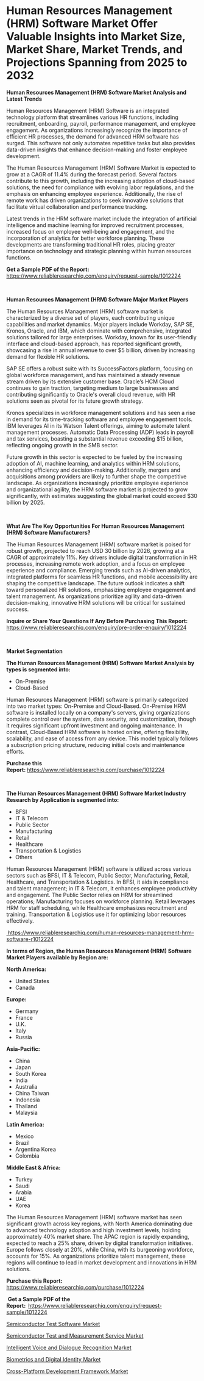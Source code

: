 <p><h1>Human Resources Management (HRM) Software Market Offer Valuable Insights into Market Size, Market Share, Market Trends, and Projections Spanning from 2025 to 2032</h1></p><p><strong>Human Resources Management (HRM) Software Market Analysis and Latest Trends</strong></p>
<p><p>Human Resources Management (HRM) Software is an integrated technology platform that streamlines various HR functions, including recruitment, onboarding, payroll, performance management, and employee engagement. As organizations increasingly recognize the importance of efficient HR processes, the demand for advanced HRM software has surged. This software not only automates repetitive tasks but also provides data-driven insights that enhance decision-making and foster employee development.</p><p>The Human Resources Management (HRM) Software Market is expected to grow at a CAGR of 11.4% during the forecast period. Several factors contribute to this growth, including the increasing adoption of cloud-based solutions, the need for compliance with evolving labor regulations, and the emphasis on enhancing employee experience. Additionally, the rise of remote work has driven organizations to seek innovative solutions that facilitate virtual collaboration and performance tracking.</p><p>Latest trends in the HRM software market include the integration of artificial intelligence and machine learning for improved recruitment processes, increased focus on employee well-being and engagement, and the incorporation of analytics for better workforce planning. These developments are transforming traditional HR roles, placing greater importance on technology and strategic planning within human resources functions.</p></p>
<p><strong>Get a Sample PDF of the Report:&nbsp;</strong> <a href="https://www.reliableresearchiq.com/enquiry/request-sample/1012224?utm_campaign=1900&utm_medium=2&utm_source=Github&utm_content=ia&utm_term=11032025&utm_id=human-resources-management-hrm-software">https://www.reliableresearchiq.com/enquiry/request-sample/1012224</a></p>
<p>&nbsp;</p>
<p><strong>Human Resources Management (HRM) Software Major Market Players</strong></p>
<p><p>The Human Resources Management (HRM) software market is characterized by a diverse set of players, each contributing unique capabilities and market dynamics. Major players include Workday, SAP SE, Kronos, Oracle, and IBM, which dominate with comprehensive, integrated solutions tailored for large enterprises. Workday, known for its user-friendly interface and cloud-based approach, has reported significant growth, showcasing a rise in annual revenue to over $5 billion, driven by increasing demand for flexible HR solutions.</p><p>SAP SE offers a robust suite with its SuccessFactors platform, focusing on global workforce management, and has maintained a steady revenue stream driven by its extensive customer base. Oracle’s HCM Cloud continues to gain traction, targeting medium to large businesses and contributing significantly to Oracle's overall cloud revenue, with HR solutions seen as pivotal for its future growth strategy.</p><p>Kronos specializes in workforce management solutions and has seen a rise in demand for its time-tracking software and employee engagement tools. IBM leverages AI in its Watson Talent offerings, aiming to automate talent management processes. Automatic Data Processing (ADP) leads in payroll and tax services, boasting a substantial revenue exceeding $15 billion, reflecting ongoing growth in the SMB sector.</p><p>Future growth in this sector is expected to be fueled by the increasing adoption of AI, machine learning, and analytics within HRM solutions, enhancing efficiency and decision-making. Additionally, mergers and acquisitions among providers are likely to further shape the competitive landscape. As organizations increasingly prioritize employee experience and organizational agility, the HRM software market is projected to grow significantly, with estimates suggesting the global market could exceed $30 billion by 2025.</p></p>
<p>&nbsp;</p>
<p><strong>What Are The Key Opportunities For Human Resources Management (HRM) Software Manufacturers?</strong></p>
<p><p>The Human Resources Management (HRM) software market is poised for robust growth, projected to reach USD 30 billion by 2026, growing at a CAGR of approximately 11%. Key drivers include digital transformation in HR processes, increasing remote work adoption, and a focus on employee experience and compliance. Emerging trends such as AI-driven analytics, integrated platforms for seamless HR functions, and mobile accessibility are shaping the competitive landscape. The future outlook indicates a shift toward personalized HR solutions, emphasizing employee engagement and talent management. As organizations prioritize agility and data-driven decision-making, innovative HRM solutions will be critical for sustained success.</p></p>
<p><strong>Inquire or Share Your Questions If Any Before Purchasing This Report:</strong> <a href="https://www.reliableresearchiq.com/enquiry/pre-order-enquiry/1012224?utm_campaign=1900&utm_medium=2&utm_source=Github&utm_content=ia&utm_term=11032025&utm_id=human-resources-management-hrm-software">https://www.reliableresearchiq.com/enquiry/pre-order-enquiry/1012224</a></p>
<p>&nbsp;</p>
<p><strong>Market Segmentation</strong></p>
<p><strong>The Human Resources Management (HRM) Software Market Analysis by types is segmented into:</strong></p>
<p><ul><li>On-Premise</li><li>Cloud-Based</li></ul></p>
<p><p>Human Resources Management (HRM) software is primarily categorized into two market types: On-Premise and Cloud-Based. On-Premise HRM software is installed locally on a company's servers, giving organizations complete control over the system, data security, and customization, though it requires significant upfront investment and ongoing maintenance. In contrast, Cloud-Based HRM software is hosted online, offering flexibility, scalability, and ease of access from any device. This model typically follows a subscription pricing structure, reducing initial costs and maintenance efforts.</p></p>
<p><strong>Purchase this Report:&nbsp;</strong><a href="https://www.reliableresearchiq.com/purchase/1012224?utm_campaign=1900&utm_medium=2&utm_source=Github&utm_content=ia&utm_term=11032025&utm_id=human-resources-management-hrm-software">https://www.reliableresearchiq.com/purchase/1012224</a></p>
<p>&nbsp;</p>
<p><strong>The Human Resources Management (HRM) Software Market Industry Research by Application is segmented into:</strong></p>
<p><ul><li>BFSI</li><li>IT & Telecom</li><li>Public Sector</li><li>Manufacturing</li><li>Retail</li><li>Healthcare</li><li>Transportation & Logistics</li><li>Others</li></ul></p>
<p><p>Human Resources Management (HRM) software is utilized across various sectors such as BFSI, IT & Telecom, Public Sector, Manufacturing, Retail, Healthcare, and Transportation & Logistics. In BFSI, it aids in compliance and talent management; in IT & Telecom, it enhances employee productivity and engagement. The Public Sector relies on HRM for streamlined operations; Manufacturing focuses on workforce planning. Retail leverages HRM for staff scheduling, while Healthcare emphasizes recruitment and training. Transportation & Logistics use it for optimizing labor resources effectively.</p></p>
<p><a href="https://www.reliableresearchiq.com/human-resources-management-hrm-software-r1012224?utm_campaign=1900&utm_medium=2&utm_source=Github&utm_content=ia&utm_term=11032025&utm_id=human-resources-management-hrm-software">&nbsp;https://www.reliableresearchiq.com/human-resources-management-hrm-software-r1012224</a></p>
<p><strong>In terms of Region, the Human Resources Management (HRM) Software Market Players available by Region are:</strong></p>
<p>
    <p> <strong> North America: </strong>
        <ul>
            <li>United States</li>
            <li>Canada</li>
        </ul>
        </p> 
    <p> <strong> Europe: </strong>
        <ul>
            <li>Germany</li>
            <li>France</li>
            <li>U.K.</li>
            <li>Italy</li>
            <li>Russia</li>
        </ul>
        </p> 
    <p> <strong> Asia-Pacific: </strong>
        <ul>
            <li>China</li>
            <li>Japan</li>
            <li>South Korea</li>
            <li>India</li>
            <li>Australia</li>
            <li>China Taiwan</li>
            <li>Indonesia</li>
            <li>Thailand</li>
            <li>Malaysia</li>
        </ul>
        </p> 
    <p> <strong> Latin America: </strong>
        <ul>
            <li>Mexico</li>
            <li>Brazil</li>
            <li>Argentina Korea</li>
            <li>Colombia</li>
        </ul>
        </p> 
    <p> <strong> Middle East & Africa: </strong>
        <ul>
            <li>Turkey</li>
            <li>Saudi</li>
            <li>Arabia</li>
            <li>UAE</li>
            <li>Korea</li>
        </ul>
    </p>
    </p>
<p><p>The Human Resources Management (HRM) software market has seen significant growth across key regions, with North America dominating due to advanced technology adoption and high investment levels, holding approximately 40% market share. The APAC region is rapidly expanding, expected to reach a 25% share, driven by digital transformation initiatives. Europe follows closely at 20%, while China, with its burgeoning workforce, accounts for 15%. As organizations prioritize talent management, these regions will continue to lead in market development and innovations in HRM solutions.</p></p>
<p><strong>Purchase this Report: </strong><a href="https://www.reliableresearchiq.com/purchase/1012224?utm_campaign=1900&utm_medium=2&utm_source=Github&utm_content=ia&utm_term=11032025&utm_id=human-resources-management-hrm-software">https://www.reliableresearchiq.com/purchase/1012224</a></p>
<p>&nbsp;<strong>Get a Sample PDF of the Report:&nbsp;&nbsp;</strong><a href="https://www.reliableresearchiq.com/enquiry/request-sample/1012224?utm_campaign=1900&utm_medium=2&utm_source=Github&utm_content=ia&utm_term=11032025&utm_id=human-resources-management-hrm-software">https://www.reliableresearchiq.com/enquiry/request-sample/1012224</a></p>
<p><strong></strong></p>
<p><p><a href="https://github.com/gakpasulgun/Market-Research-Report-List-1/blob/main/semiconductor-test-software-market.md?utm_campaign=1900&utm_medium=2&utm_source=Github&utm_content=ia&utm_term=11032025&utm_id=human-resources-management-hrm-software">Semiconductor Test Software Market</a></p><p><a href="https://github.com/lugnabirue/Market-Research-Report-List-1/blob/main/semiconductor-test-and-measurement-service-market.md?utm_campaign=1900&utm_medium=2&utm_source=Github&utm_content=ia&utm_term=11032025&utm_id=human-resources-management-hrm-software">Semiconductor Test and Measurement Service Market</a></p><p><a href="https://github.com/kitkaeberz5z/Market-Research-Report-List-1/blob/main/intelligent-voice-and-dialogue-recognition-market.md?utm_campaign=1900&utm_medium=2&utm_source=Github&utm_content=ia&utm_term=11032025&utm_id=human-resources-management-hrm-software">Intelligent Voice and Dialogue Recognition Market</a></p><p><a href="https://github.com/snelldimkeod/Market-Research-Report-List-1/blob/main/biometrics-and-digital-identity-market.md?utm_campaign=1900&utm_medium=2&utm_source=Github&utm_content=ia&utm_term=11032025&utm_id=human-resources-management-hrm-software">Biometrics and Digital Identity Market</a></p><p><a href="https://github.com/shpirttangim48/Market-Research-Report-List-1/blob/main/cross-platform-development-framework-market.md?utm_campaign=1900&utm_medium=2&utm_source=Github&utm_content=ia&utm_term=11032025&utm_id=human-resources-management-hrm-software">Cross-Platform Development Framework Market</a></p></p>